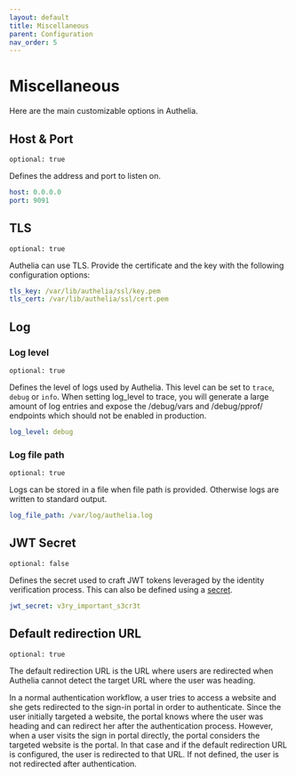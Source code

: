 ```yaml
---
layout: default
title: Miscellaneous
parent: Configuration
nav_order: 5
---
```


# Miscellaneous

Here are the main customizable options in Authelia.

## Host & Port

`optional: true`

Defines the address and port to listen on.

```yaml
host: 0.0.0.0
port: 9091
```

## TLS

`optional: true`

Authelia can use TLS. Provide the certificate and the key with the
following configuration options:

```yaml
tls_key: /var/lib/authelia/ssl/key.pem
tls_cert: /var/lib/authelia/ssl/cert.pem
```
    
## Log

### Log level

`optional: true`

Defines the level of logs used by Authelia. This level can be set to
`trace`, `debug` or `info`. When setting log_level to trace, you will
generate a large amount of log entries and expose the /debug/vars and
/debug/pprof/ endpoints which should not be enabled in production.

```yaml
log_level: debug
```

### Log file path

`optional: true`

Logs can be stored in a file when file path is provided. Otherwise logs
are written to standard output.

```yaml
log_file_path: /var/log/authelia.log
```


## JWT Secret

`optional: false`

Defines the secret used to craft JWT tokens leveraged by the identity
verification process. This can also be defined using a [secret](./secrets.md).

```yaml
jwt_secret: v3ry_important_s3cr3t
```

## Default redirection URL

`optional: true`

The default redirection URL is the URL where users are redirected when Authelia
cannot detect the target URL where the user was heading.

In a normal authentication workflow, a user tries to access a website and she
gets redirected to the sign-in portal in order to authenticate. Since the user
initially targeted a website, the portal knows where the user was heading and
can redirect her after the authentication process.
However, when a user visits the sign in portal directly, the portal considers
the targeted website is the portal. In that case and if the default redirection URL
is configured, the user is redirected to that URL. If not defined, the user is not
redirected after authentication.
